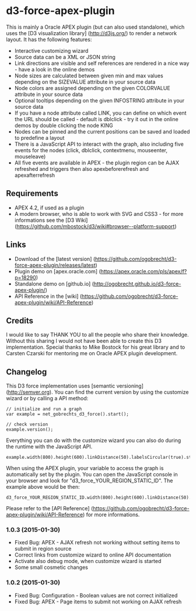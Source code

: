 # d3-force-apex-plugin

This is mainly a Oracle APEX plugin (but can also used standalone), which uses the
[D3 visualization library] (http://d3js.org/) to render a network layout. It has the following features:

  * Interactive customizing wizard
  * Source data can be a XML or JSON string
  * Link directions are visible and self references are rendered in a nice way - have a look in the online demos
  * Node sizes are calculated between given min and max values depending on the SIZEVALUE attribute in your source data
  * Node colors are assigned depending on the given COLORVALUE attribute in your source data
  * Optional tooltips depending on the given INFOSTRING attribute in your source data
  * If you have a node attribute called LINK, you can define on which event the URL should be called - default is
    dblclick - try it out in the online demos by double clicking the node KING
  * Nodes can be pinned and the current positions can be saved and loaded to predefine a layout
  * There is a JavaScript API to interact with the graph, also including five events for the nodes (click, dblclick,
    contextmenu, mouseenter, mouseleave)
  * All five events are available in APEX - the plugin region can be AJAX refreshed and triggers then also
    apexbeforerefresh and apexafterrefresh


## Requirements

* APEX 4.2, if used as a plugin
* A modern browser, who is able to work with SVG and CSS3 - for more informations see the
  [D3 Wiki] (https://github.com/mbostock/d3/wiki#browser--platform-support)


## Links

  * Download of the [latest version] (https://github.com/ogobrecht/d3-force-apex-plugin/releases/latest)
  * Plugin demo on [apex.oracle.com] (https://apex.oracle.com/pls/apex/f?p=18290)
  * Standalone demo on [github.io] (http://ogobrecht.github.io/d3-force-apex-plugin/)
  * API Reference in the [wiki] (https://github.com/ogobrecht/d3-force-apex-plugin/wiki/API-Reference)


## Credits

I would like to say THANK YOU to all the people who share their knowledge. Without this sharing I would not have been able
to create this D3 implementation. Special thanks to Mike Bostock for his great library and to Carsten Czarski for mentoring
me on Oracle APEX plugin development.


## Changelog

This D3 force implementation uses [semantic versioning] (http://semver.org).
You can find the current version by using the customize wizard or by calling a API method:

    // initialize and run a graph
    var example = net_gobrechts_d3_force().start();

    // check version
    example.version();

Everything you can do with the customize wizard you can also do during the runtime with the JavaScript API.

    example.width(800).height(600).linkDistance(50).labelsCircular(true).start();

When using the APEX plugin, your variable to access the graph is automatically set by the plugin. You can open
the JavaScript console in your browser and look for "d3_force_YOUR_REGION_STATIC_ID". The example above would be then:

    d3_force_YOUR_REGION_STATIC_ID.width(800).height(600).linkDistance(50).start();

Please refer to the [API Reference] (https://github.com/ogobrecht/d3-force-apex-plugin/wiki/API-Reference)
for more informations.


### 1.0.3 (2015-01-30)

* Fixed Bug: APEX - AJAX refresh not working without setting items to submit in region source
* Correct links from customize wizard to online API documentation
* Activate also debug mode, when customize wizard is started
* Some small cosmetic changes


### 1.0.2 (2015-01-30)

* Fixed Bug: Configuration - Boolean values are not correct initialized
* Fixed Bug: APEX - Page items to submit not working on AJAX refresh
